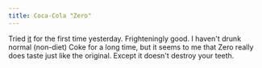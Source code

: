 ```yaml
---
title: Coca-Cola "Zero"
---
```


Tried [it](http://en.wikipedia.org/wiki/Coca-Cola_Zero) for the first time yesterday. Frighteningly good. I haven't drunk normal (non-diet) Coke for a long time, but it seems to me that Zero really does taste just like the original. Except it doesn't destroy your teeth.
